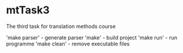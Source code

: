 # mtTask3
The third task for translation methods course

'make parser' - generate parser
'make' - build project
'make run' - run programme
'make clean' - remove executable files
